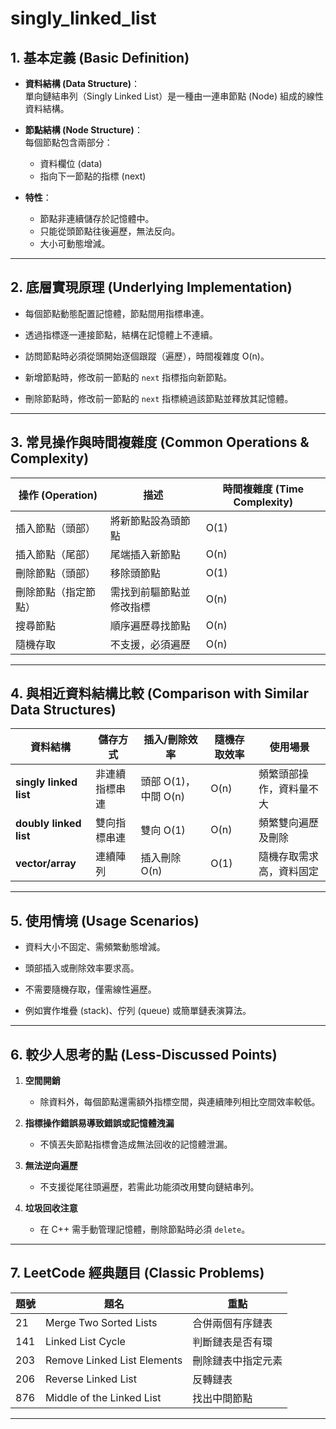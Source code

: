 # singly_linked_list

## 1. 基本定義 (Basic Definition)
- **資料結構 (Data Structure)**：  
  單向鏈結串列（Singly Linked List）是一種由一連串節點 (Node) 組成的線性資料結構。  

- **節點結構 (Node Structure)**：  
  每個節點包含兩部分：  
  - 資料欄位 (data)  
  - 指向下一節點的指標 (next)  

- **特性**：  
  - 節點非連續儲存於記憶體中。  
  - 只能從頭節點往後遍歷，無法反向。  
  - 大小可動態增減。

---

## 2. 底層實現原理 (Underlying Implementation)
- 每個節點動態配置記憶體，節點間用指標串連。  

- 透過指標逐一連接節點，結構在記憶體上不連續。  

- 訪問節點時必須從頭開始逐個跟蹤（遍歷），時間複雜度 O(n)。  

- 新增節點時，修改前一節點的 `next` 指標指向新節點。  

- 刪除節點時，修改前一節點的 `next` 指標繞過該節點並釋放其記憶體。

---

## 3. 常見操作與時間複雜度 (Common Operations & Complexity)

| 操作 (Operation)        | 描述                           | 時間複雜度 (Time Complexity) |
|-------------------------|--------------------------------|------------------------------|
| 插入節點（頭部）         | 將新節點設為頭節點             | O(1)                         |
| 插入節點（尾部）         | 尾端插入新節點                 | O(n)                         |
| 刪除節點（頭部）         | 移除頭節點                     | O(1)                         |
| 刪除節點（指定節點）     | 需找到前驅節點並修改指標       | O(n)                         |
| 搜尋節點                 | 順序遍歷尋找節點               | O(n)                         |
| 隨機存取                 | 不支援，必須遍歷               | O(n)                         |

---

## 4. 與相近資料結構比較 (Comparison with Similar Data Structures)

| 資料結構       | 儲存方式        | 插入/刪除效率 | 隨機存取效率 | 使用場景                     |
|----------------|-----------------|---------------|--------------|------------------------------|
| **singly linked list** | 非連續指標串連  | 頭部 O(1)，中間 O(n) | O(n)         | 頻繁頭部操作，資料量不大     |
| **doubly linked list** | 雙向指標串連    | 雙向 O(1)     | O(n)         | 頻繁雙向遍歷及刪除           |
| **vector/array**       | 連續陣列        | 插入刪除 O(n)  | O(1)         | 隨機存取需求高，資料固定     |

---

## 5. 使用情境 (Usage Scenarios)
- 資料大小不固定、需頻繁動態增減。  

- 頭部插入或刪除效率要求高。  

- 不需要隨機存取，僅需線性遍歷。  

- 例如實作堆疊 (stack)、佇列 (queue) 或簡單鏈表演算法。

---

## 6. 較少人思考的點 (Less-Discussed Points)
1. **空間開銷**  
   - 除資料外，每個節點還需額外指標空間，與連續陣列相比空間效率較低。  

2. **指標操作錯誤易導致錯誤或記憶體洩漏**  
   - 不慎丟失節點指標會造成無法回收的記憶體泄漏。  

3. **無法逆向遍歷**  
   - 不支援從尾往頭遍歷，若需此功能須改用雙向鏈結串列。  
   
4. **垃圾回收注意**  
   - 在 C++ 需手動管理記憶體，刪除節點時必須 `delete`。

---

## 7. LeetCode 經典題目 (Classic Problems)

| 題號 | 題名                 | 重點                              |
|------|----------------------|-----------------------------------|
| 21   | Merge Two Sorted Lists | 合併兩個有序鏈表                   |
| 141  | Linked List Cycle     | 判斷鏈表是否有環                   |
| 203  | Remove Linked List Elements | 刪除鏈表中指定元素               |
| 206  | Reverse Linked List   | 反轉鏈表                         |
| 876  | Middle of the Linked List | 找出中間節點                    |

---
